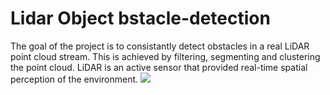 # Lidar Object bstacle-detection
The goal of the project is to consistantly detect obstacles in a real LiDAR point cloud stream. This is achieved by filtering, segmenting and clustering the point cloud. LiDAR is an active sensor that provided real-time spatial perception of the environment.
![](https://github.com/Your_Repository_Name/Your_GIF_Name.gif)
